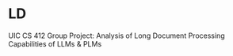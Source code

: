 # LD
UIC CS 412 Group Project: Analysis of Long Document Processing Capabilities of LLMs &amp; PLMs
